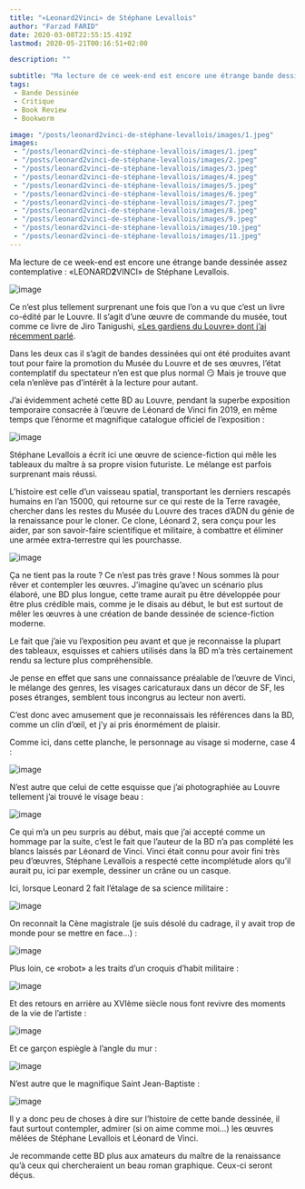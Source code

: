 ```yaml
---
title: "«Leonard2Vinci» de Stéphane Levallois"
author: "Farzad FARID"
date: 2020-03-08T22:55:15.419Z
lastmod: 2020-05-21T00:16:51+02:00

description: ""

subtitle: "Ma lecture de ce week-end est encore une étrange bande dessinée assez contemplative : «LEONARD2VINCI» de Stéphane Levallois."
tags:
 - Bande Dessinée
 - Critique
 - Book Review
 - Bookworm

image: "/posts/leonard2vinci-de-stéphane-levallois/images/1.jpeg" 
images:
 - "/posts/leonard2vinci-de-stéphane-levallois/images/1.jpeg"
 - "/posts/leonard2vinci-de-stéphane-levallois/images/2.jpeg"
 - "/posts/leonard2vinci-de-stéphane-levallois/images/3.jpeg"
 - "/posts/leonard2vinci-de-stéphane-levallois/images/4.jpeg"
 - "/posts/leonard2vinci-de-stéphane-levallois/images/5.jpeg"
 - "/posts/leonard2vinci-de-stéphane-levallois/images/6.jpeg"
 - "/posts/leonard2vinci-de-stéphane-levallois/images/7.jpeg"
 - "/posts/leonard2vinci-de-stéphane-levallois/images/8.jpeg"
 - "/posts/leonard2vinci-de-stéphane-levallois/images/9.jpeg"
 - "/posts/leonard2vinci-de-stéphane-levallois/images/10.jpeg"
 - "/posts/leonard2vinci-de-stéphane-levallois/images/11.jpeg"
---
```


Ma lecture de ce week-end est encore une étrange bande dessinée assez contemplative : «LEONARD**2**VINCI» de Stéphane Levallois.




![image](/posts/leonard2vinci-de-stéphane-levallois/images/1.jpeg#layoutTextWidth)



Ce n’est plus tellement surprenant une fois que l’on a vu que c’est un livre co-édité par le Louvre. Il s’agit d’une œuvre de commande du musée, tout comme ce livre de Jiro Tanigushi, [«Les gardiens du Louvre» dont j’ai récemment parlé](https://medium.com/les-lectures-de-farzad/les-gardiens-du-louvre-de-jir%C3%B4-taniguchi-3362fb8a2fc).

Dans les deux cas il s’agit de bandes dessinées qui ont été produites avant tout pour faire la promotion du Musée du Louvre et de ses œuvres, l’état contemplatif du spectateur n’en est que plus normal 😏 Mais je trouve que cela n’enlève pas d’intérêt à la lecture pour autant.

J’ai évidemment acheté cette BD au Louvre, pendant la superbe exposition temporaire consacrée à l’œuvre de Léonard de Vinci fin 2019, en même temps que l’énorme et magnifique catalogue officiel de l’exposition :




![image](/posts/leonard2vinci-de-stéphane-levallois/images/2.jpeg#layoutTextWidth)



Stéphane Levallois a écrit ici une œuvre de science-fiction qui mêle les tableaux du maître à sa propre vision futuriste. Le mélange est parfois surprenant mais réussi.

L’histoire est celle d’un vaisseau spatial, transportant les derniers rescapés humains en l’an 15000, qui retourne sur ce qui reste de la Terre ravagée, chercher dans les restes du Musée du Louvre des traces d’ADN du génie de la renaissance pour le cloner. Ce clone, Léonard 2, sera conçu pour les aider, par son savoir-faire scientifique et militaire, à combattre et éliminer une armée extra-terrestre qui les pourchasse.




![image](/posts/leonard2vinci-de-stéphane-levallois/images/3.jpeg#layoutTextWidth)



Ça ne tient pas la route ? Ce n’est pas très grave ! Nous sommes là pour rêver et contempler les œuvres. J’imagine qu’avec un scénario plus élaboré, une BD plus longue, cette trame aurait pu être développée pour être plus crédible mais, comme je le disais au début, le but est surtout de mêler les œuvres à une création de bande dessinée de science-fiction moderne.

Le fait que j’aie vu l’exposition peu avant et que je reconnaisse la plupart des tableaux, esquisses et cahiers utilisés dans la BD m’a très certainement rendu sa lecture plus compréhensible.

Je pense en effet que sans une connaissance préalable de l’œuvre de Vinci, le mélange des genres, les visages caricaturaux dans un décor de SF, les poses étranges, semblent tous incongrus au lecteur non averti.

C’est donc avec amusement que je reconnaissais les références dans la BD, comme un clin d’œil, et j’y ai pris énormément de plaisir.

Comme ici, dans cette planche, le personnage au visage si moderne, case 4 :




![image](/posts/leonard2vinci-de-stéphane-levallois/images/4.jpeg#layoutTextWidth)



N’est autre que celui de cette esquisse que j’ai photographiée au Louvre tellement j’ai trouvé le visage beau :




![image](/posts/leonard2vinci-de-stéphane-levallois/images/5.jpeg#layoutTextWidth)



Ce qui m’a un peu surpris au début, mais que j’ai accepté comme un hommage par la suite, c’est le fait que l’auteur de la BD n’a pas complété les blancs laissés par Léonard de Vinci. Vinci était connu pour avoir fini très peu d’œuvres, Stéphane Levallois a respecté cette incomplétude alors qu’il aurait pu, ici par exemple, dessiner un crâne ou un casque.

Ici, lorsque Leonard 2 fait l’étalage de sa science militaire :




![image](/posts/leonard2vinci-de-stéphane-levallois/images/6.jpeg#layoutTextWidth)



On reconnait la Cène magistrale (je suis désolé du cadrage, il y avait trop de monde pour se mettre en face…) :




![image](/posts/leonard2vinci-de-stéphane-levallois/images/7.jpeg#layoutTextWidth)



Plus loin, ce «robot» a les traits d’un croquis d’habit militaire :




![image](/posts/leonard2vinci-de-stéphane-levallois/images/8.jpeg#layoutTextWidth)



Et des retours en arrière au XVIème siècle nous font revivre des moments de la vie de l’artiste :




![image](/posts/leonard2vinci-de-stéphane-levallois/images/9.jpeg#layoutTextWidth)



Et ce garçon espiègle à l’angle du mur :




![image](/posts/leonard2vinci-de-stéphane-levallois/images/10.jpeg#layoutTextWidth)



N’est autre que le magnifique Saint Jean-Baptiste :




![image](/posts/leonard2vinci-de-stéphane-levallois/images/11.jpeg#layoutTextWidth)



Il y a donc peu de choses à dire sur l’histoire de cette bande dessinée, il faut surtout contempler, admirer (si on aime comme moi…) les œuvres mêlées de Stéphane Levallois et Léonard de Vinci.

Je recommande cette BD plus aux amateurs du maître de la renaissance qu’à ceux qui chercheraient un beau roman graphique. Ceux-ci seront déçus.
